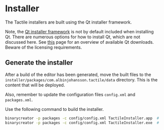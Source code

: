 # Installer

[Qt installer framework]: https://doc.qt.io/qtinstallerframework/index.html

The Tactile installers are built using the Qt installer framework.

Note, the [Qt installer framework] is not by default included when installing Qt. There are numerous options for how to install Qt, which are not discussed here. See [this](https://download.qt.io) page for an overview of available Qt downloads. Beware of the licensing requirements.

## Generate the installer

After a build of the editor has been generated, move the built files to the `installer/packages/com.albinjohansson.tactile/data` directory. This is the content that will be deployed.

Also, remember to update the configuration files `config.xml` and `packages.xml`.

Use the following command to build the installer.

```bash
binarycreator -p packages -c config/config.xml TactileInstaller.app  # macOS
binarycreator -p packages -c config/config.xml TactileInstaller.exe  # Windows
```
